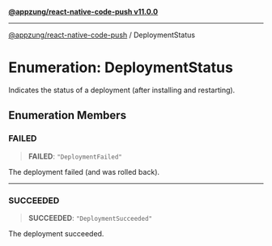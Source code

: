 [**@appzung/react-native-code-push v11.0.0**](../README.md)

---

[@appzung/react-native-code-push](../README.md) / DeploymentStatus

# Enumeration: DeploymentStatus

Indicates the status of a deployment (after installing and restarting).

## Enumeration Members

### FAILED

> **FAILED**: `"DeploymentFailed"`

The deployment failed (and was rolled back).

---

### SUCCEEDED

> **SUCCEEDED**: `"DeploymentSucceeded"`

The deployment succeeded.
